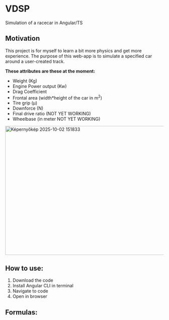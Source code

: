 # VDSP
Simulation of a racecar in Angular/TS
## Motivation

This project is for myself to learn a bit more physics and get more experience. The purpose of this web-app is to simulate a specified car around a user-created track.

**These attributes are these at the moment:**
- Weight (Kg)
- Engine Power output (Kw)
- Drag Coefficient
- Frontal area (width*height of the car in m<sup>2</sup>)
- Tire grip (μ)
- Downforce (N)
- Final drive ratio (NOT YET WORKING)
- Wheelbase (in meter NOT YET WORKING)

<img width="900" height="410" alt="Képernyőkép 2025-10-02 151833" src="https://github.com/user-attachments/assets/24474e58-cd6e-4ce5-b77f-e5ddaeb1dd43" />


## How to use:
1. Download the code
2. Install Angular CLI in terminal
3. Navigate to code
4. Open in browser


## Formulas:
